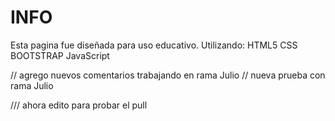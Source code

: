 # INFO
Esta pagina fue diseñada para uso educativo. Utilizando:
HTML5
CSS
BOOTSTRAP
JavaScript

// agrego nuevos comentarios trabajando en rama Julio
// nueva prueba con rama Julio

/// ahora edito para probar el pull
